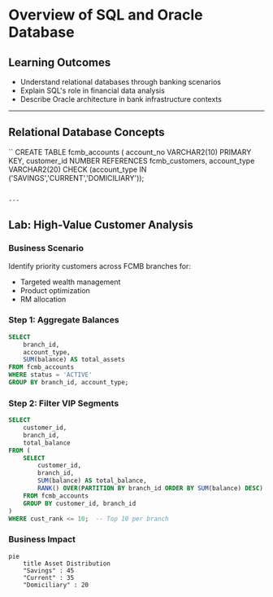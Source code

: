 
# Overview of SQL and Oracle Database

## Learning Outcomes
- Understand relational databases through banking scenarios
- Explain SQL's role in financial data analysis
- Describe Oracle architecture in bank infrastructure contexts

---

## Relational Database Concepts 
``
CREATE TABLE fcmb_accounts (
    account_no VARCHAR2(10) PRIMARY KEY,
    customer_id NUMBER REFERENCES fcmb_customers,
    account_type VARCHAR2(20) CHECK (account_type IN ('SAVINGS','CURRENT','DOMICILIARY'));
```

---
```
## Lab: High-Value Customer Analysis

### Business Scenario
Identify priority customers across FCMB branches for:
- Targeted wealth management
- Product optimization
- RM allocation

### Step 1: Aggregate Balances
```sql
SELECT 
    branch_id,
    account_type,
    SUM(balance) AS total_assets
FROM fcmb_accounts
WHERE status = 'ACTIVE'
GROUP BY branch_id, account_type;
```

### Step 2: Filter VIP Segments
```sql
SELECT 
    customer_id,
    branch_id,
    total_balance
FROM (
    SELECT 
        customer_id,
        branch_id,
        SUM(balance) AS total_balance,
        RANK() OVER(PARTITION BY branch_id ORDER BY SUM(balance) DESC) AS cust_rank
    FROM fcmb_accounts
    GROUP BY customer_id, branch_id
) 
WHERE cust_rank <= 10;  -- Top 10 per branch
```

### Business Impact
```mermaid
pie
    title Asset Distribution
    "Savings" : 45
    "Current" : 35
    "Domiciliary" : 20
```
